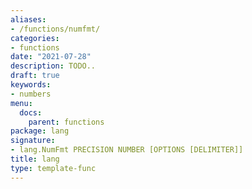 ```yaml
---
aliases:
- /functions/numfmt/
categories:
- functions
date: "2021-07-28"
description: TODO..
draft: true
keywords:
- numbers
menu:
  docs:
    parent: functions
package: lang
signature:
- lang.NumFmt PRECISION NUMBER [OPTIONS [DELIMITER]]
title: lang
type: template-func
---
```


